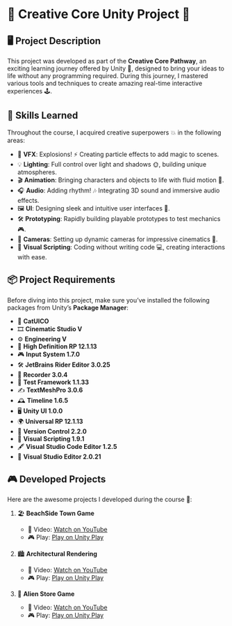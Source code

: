 # 🚀 **Creative Core Unity Project** 🌟

## 🖥️ Project Description

This project was developed as part of the **Creative Core Pathway**, an exciting learning journey offered by Unity 🚀, designed to bring your ideas to life without any programming required. During this journey, I mastered various tools and techniques to create amazing real-time interactive experiences 🕹️.

## 🎨 Skills Learned

Throughout the course, I acquired creative superpowers 💥 in the following areas:

- 🎇 **VFX**: Explosions! ⚡ Creating particle effects to add magic to scenes.
- 💡 **Lighting**: Full control over light and shadows 🌞, building unique atmospheres.
- 🎬 **Animation**: Bringing characters and objects to life with fluid motion 🕺.
- 🎧 **Audio**: Adding rhythm! 🎶 Integrating 3D sound and immersive audio effects.
- 🖼️ **UI**: Designing sleek and intuitive user interfaces 📱.
- 🛠️ **Prototyping**: Rapidly building playable prototypes to test mechanics 🎮.
- 🎥 **Cameras**: Setting up dynamic cameras for impressive cinematics 🎥.
- 🔧 **Visual Scripting**: Coding without writing code 💻, creating interactions with ease.

## 📦 Project Requirements

Before diving into this project, make sure you’ve installed the following packages from Unity’s **Package Manager**:

- 🧩 **CatUICO**
- 🎞️ **Cinematic Studio V**
- ⚙️ **Engineering V**
- 🌟 **High Definition RP 12.1.13**
- 🎮 **Input System 1.7.0**
- 🛠️ **JetBrains Rider Editor 3.0.25**
- 📼 **Recorder 3.0.4**
- 🧪 **Test Framework 1.1.33**
- ✍️ **TextMeshPro 3.0.6**
- 🕰️ **Timeline 1.6.5**
- 🖥️ **Unity UI 1.0.0**
- 🌍 **Universal RP 12.1.13**
- 🔑 **Version Control 2.2.0**
- 🤖 **Visual Scripting 1.9.1**
- 🖋️ **Visual Studio Code Editor 1.2.5**
- 🔧 **Visual Studio Editor 2.0.21**

## 🎮 Developed Projects

Here are the awesome projects I developed during the course 🎉:

1. 🏖️ **BeachSide Town Game**
   - 🎥 Video: <a href="https://youtu.be/-NzHwYU3l04" target="_blank">Watch on YouTube</a>
   - 🎮 Play: <a href="https://play.unity.com/en/games/c3b95585-88c0-4fb9-88fe-9b7190ac6b62/beachside" target="_blank">Play on Unity Play</a>

2. 🏙️ **Architectural Rendering**
   - 🎥 Video: <a href="https://youtu.be/7VDi68WkzlA" target="_blank">Watch on YouTube</a>
   - 🎮 Play: <a href="https://play.unity.com/en/games/9bfc0070-19cd-4369-96d5-9519d7892d6c/architectural-rendering" target="_blank">Play on Unity Play</a>

3. 👾 **Alien Store Game**
   - 🎥 Video: <a href="https://youtu.be/zCIsFr-vCZA" target="_blank">Watch on YouTube</a>
   - 🎮 Play: <a href="https://play.unity.com/en/games/3d1c88a7-3ca2-42a2-87c8-06a70eeb2d38/alien-video-game-shop" target="_blank">Play on Unity Play</a>
